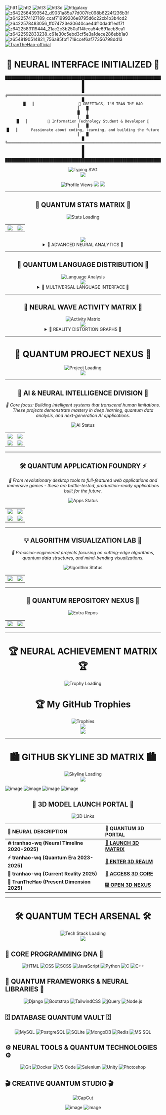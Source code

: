 ![htt1](https://github.com/user-attachments/assets/e694758f-4ea0-4033-84e6-8e2515f502ac)
![htt2](https://github.com/user-attachments/assets/dddae159-0625-4182-a931-02f0d25ce66a)
![htt3](https://github.com/user-attachments/assets/2ffab9cb-0c2e-4d77-8b3b-0408e3df057d)
![htt3d](https://github.com/user-attachments/assets/84fc8085-7124-426b-9b02-818bcb02571c)
![httgalaxy](https://github.com/user-attachments/assets/b1b14d24-9a2e-4f8f-bd5d-05bdcacc8ee0)
![z6422564393542_d9031a85a77d007fc098b6224f236b3f](https://github.com/user-attachments/assets/da7bd4a7-4be8-430f-bc46-24eac3092b63)
![z6422574127189_ccaf71999206e8795d6c22cb1b3b4cd2](https://github.com/user-attachments/assets/1267da94-e2f5-4428-915e-47a5b6cd9640)
![z6422578483056_ff074723e30640cae4df10dadf1edf7f](https://github.com/user-attachments/assets/7fd66bef-1386-4fe5-8fb2-2b66aee87e64)
![z6422583119444_21ac2c3b250a114feea54e691acb8ea1](https://github.com/user-attachments/assets/bbb813d1-869e-449a-989f-c059f6ec19a2)
![z6422592833238_c61e30c5ebd3cf5e3a1dece286ebb1a0](https://github.com/user-attachments/assets/240dfead-a6ff-40be-a7e1-f754d29230be)
![z6548190514821_756a85fbf1719ccef6af77356798dd13](https://github.com/user-attachments/assets/a1105a9d-49bd-43e2-a5d8-e56abdce79cf)
[![TranTheHao-official](TranTheHao.svg)](svg/TranTheHao.svg)

<div align="center">

# 🚀 NEURAL INTERFACE INITIALIZED 🧠
```
████████████████████████████████████████████████████████████████████████████████
█                                                                              █
█   ╔══════════════════════════════════════════════════════════════════════╗   █
█   ║                    👋 GREETINGS, I'M TRAN THE HAO                   ║   █
█   ║                                                                      ║   █
█   ║         🔮 Information Technology Student & Developer 🔮             ║   █
█   ║      Passionate about coding, learning, and building the future      ║   █
█   ╚══════════════════════════════════════════════════════════════════════╝   █
█                                                                              █
████████████████████████████████████████████████████████████████████████████████
```

<img src="https://readme-typing-svg.herokuapp.com?font=Orbitron&size=30&duration=3000&pause=1000&color=00F7FF&center=true&vCenter=true&width=800&height=100&lines=%F0%9F%9A%80+SYSTEM+BOOTING...;%F0%9F%94%A5+LOADING+NEURAL+NETWORKS;%F0%9F%A7%A0+AI+CONSCIOUSNESS+ACTIVE;%F0%9F%8C%8C+READY+TO+INNOVATE;%F0%9F%92%AB+THE+FUTURE+IS+NOW" alt="Typing SVG" />

</div>

<div align="center">
  <img src="https://capsule-render.vercel.app/api?type=waving&color=gradient&customColorList=0,2,2,5,30&height=300&section=header&text=🌌%20NEURAL%20NEXUS%20🌌&fontSize=50&fontAlignY=35&desc=Where%20Code%20Meets%20Consciousness&descAlignY=51&descAlign=62&animation=twinkling" />
</div>

<p align="center">
  <img src="https://komarev.com/ghpvc/?username=tranhao-wq&color=blueviolet&style=for-the-badge&label=👁️+NEURAL+SCANS" alt="Profile Views" />
  <img src="https://img.shields.io/badge/🧠+BRAIN+CAPACITY-∞-00ff41?style=for-the-badge" />
  <img src="https://img.shields.io/badge/⚡+POWER+LEVEL-9000+-ff6b35?style=for-the-badge" />
</p>

---

<div align="center">

## 🌟 QUANTUM STATS MATRIX 🌟

<img src="https://readme-typing-svg.herokuapp.com?font=Fira+Code&size=22&duration=2000&pause=800&color=F75C7E&center=true&vCenter=true&width=600&lines=📊+Analyzing+Neural+Patterns...;🔬+Quantum+Computing+Active;🚀+Innovation+Drive%3A+Maximum;💎+Code+Quality%3A+Diamond+Tier" alt="Stats Loading" />

</div>

<div align="center">
  <table>
    <tr>
      <td>
        <img src="https://github-readme-stats.vercel.app/api?username=tranhao-wq&show_icons=true&include_all_commits=true&theme=tokyonight&hide_border=true&rank_icon=github&custom_title=🧠%20NEURAL%20CORE%20STATS&title_color=00f5ff&text_color=ffffff&icon_color=ff6b35&bg_color=0d1117" />
      </td>
      <td>
        <img src="https://github-readme-streak-stats.herokuapp.com/?user=tranhao-wq&theme=tokyonight&hide_border=true&stroke=00f5ff&ring=ff6b35&fire=ff6b35&currStreakLabel=00f5ff&background=0d1117" />
      </td>
    </tr>
  </table>
</div>

<div align="center">
  <img src="https://activity-graph.herokuapp.com/graph?username=tranhao-wq&theme=tokyo-night&bg_color=0d1117&color=00f5ff&line=ff6b35&point=ffffff&area=true&hide_border=true&custom_title=🚀%20QUANTUM%20CONTRIBUTION%20MATRIX" />
</div>

<details align="center">
  <summary>🔬 ADVANCED NEURAL ANALYTICS 🔬</summary>
  <br>
  
  ### 🎨 Multi-Dimensional Stats Portal
  
  <div align="center">
    <table>
      <tr>
        <td><img src="https://github-readme-stats.vercel.app/api?username=tranhao-wq&show_icons=true&theme=radical&hide_border=true&custom_title=🔥%20RADICAL%20MODE" /></td>
        <td><img src="https://github-readme-stats.vercel.app/api?username=tranhao-wq&show_icons=true&theme=dracula&hide_border=true&custom_title=🧛%20DARK%20MATRIX" /></td>
      </tr>
      <tr>
        <td><img src="https://github-readme-stats.vercel.app/api?username=tranhao-wq&show_icons=true&theme=merko&hide_border=true&custom_title=🌿%20BIO%20INTERFACE" /></td>
        <td><img src="https://github-readme-stats.vercel.app/api?username=tranhao-wq&show_icons=true&title_color=00e676&text_color=e0e0e0&icon_color=00e676&bg_color=151515&hide_border=true&custom_title=⚡%20NEON%20CORE" /></td>
      </tr>
    </table>
  </div>
</details>

---

<div align="center">

## 🔮 QUANTUM LANGUAGE DISTRIBUTION 🔮

<img src="https://readme-typing-svg.herokuapp.com?font=Orbitron&size=18&duration=1500&pause=500&color=00F7FF&center=true&vCenter=true&width=500&lines=🧬+Analyzing+Code+DNA...;⚛️+Quantum+Language+Parser;🌐+Multi-Dimensional+Syntax;📡+Neural+Network+Active" alt="Language Analysis" />

</div>

<div align="center">
  <img src="https://github-readme-stats.vercel.app/api/top-langs/?username=tranhao-wq&layout=donut-vertical&theme=tokyonight&hide_border=true&langs_count=10&custom_title=🚀%20NEURAL%20LANGUAGE%20CORE&title_color=00f5ff&text_color=ffffff&bg_color=0d1117" />
</div>

<details align="center">
  <summary>🌈 MULTIVERSAL LANGUAGE INTERFACE 🌈</summary>
  <br>
  
  ### 🎭 Reality Distortion Field - Language Cards
  
  <div align="center">
    <table>
      <tr>
        <td><img src="https://github-readme-stats.vercel.app/api/top-langs/?username=tranhao-wq&layout=compact&theme=vision-friendly-dark&hide_border=true&custom_title=🌙%20NIGHT%20VISION"/></td>
        <td><img src="https://github-readme-stats.vercel.app/api/top-langs/?username=tranhao-wq&layout=pie&theme=gruvbox&hide_border=true&custom_title=🍕%20QUANTUM%20PIE"/></td>
      </tr>
      <tr>
        <td><img src="https://github-readme-stats.vercel.app/api/top-langs/?username=tranhao-wq&hide=html,css&langs_count=6&theme=synthwave&hide_border=true&custom_title=🌈%20SYNTHWAVE"/></td>
        <td><img src="https://github-readme-stats.vercel.app/api/top-langs/?username=tranhao-wq&layout=donut&theme=onedark&hide_border=true&custom_title=🍩%20NEURAL%20DONUT"/></td>
      </tr>
    </table>
  </div>
</details>

---

<div align="center">

## 🌊 NEURAL WAVE ACTIVITY MATRIX 🌊

<img src="https://readme-typing-svg.herokuapp.com?font=Fira+Code&size=20&duration=2500&pause=1000&color=FF6B35&center=true&vCenter=true&width=700&lines=📈+Quantum+Activity+Detected;🌊+Neural+Waves+Synchronized;⚡+Brain+Frequency%3A+MAXIMUM;🚀+Innovation+Pulse%3A+ACTIVE" alt="Activity Matrix" />

</div>

<div align="center">
  <img src="https://github-readme-activity-graph.vercel.app/graph?username=tranhao-wq&theme=tokyo-night&hide_border=true&area=true&line=ff79c6&point=bd93f9&bg_color=0d1117&color=00f5ff&custom_title=🧠%20NEURAL%20ACTIVITY%20GRAPH" />
</div>

<details align="center">
  <summary>🎨 REALITY DISTORTION GRAPHS 🎨</summary>
  <br>
  
  ### 🌌 Multiverse Activity Streams
  
  <div align="center">
    <img src="https://github-readme-activity-graph.vercel.app/graph?username=tranhao-wq&theme=dracula&hide_border=true&area=true&custom_title=🧛%20DRACULA%20DIMENSION"/>
    <img src="https://github-readme-activity-graph.vercel.app/graph?username=tranhao-wq&theme=github-compact&hide_border=true&custom_title=⚫%20VOID%20MATRIX"/>
    <img src="https://github-readme-activity-graph.vercel.app/graph?username=tranhao-wq&bg_color=1a1b27&color=7982a9&line=a9b1d6&point=ff9e64&area=true&hide_border=true&custom_title=🌟%20STARFIELD%20NEURAL%20MAP"/>
  </div>
</details>

---

<div align="center">

# 🚀 QUANTUM PROJECT NEXUS 🚀

<img src="https://readme-typing-svg.herokuapp.com?font=Orbitron&size=25&duration=3000&pause=1000&color=00F7FF&center=true&vCenter=true&width=800&lines=🔬+Quantum+Projects+Loading...;🧬+DNA+Analysis+Complete;🚀+Launch+Sequence+Initiated;💎+Premium+Code+Detected;🌟+Innovation+Level%3A+MAXIMUM" alt="Project Loading" />

</div>

<div align="center">
  <img src="https://capsule-render.vercel.app/api?type=rect&color=gradient&customColorList=0,2,2,5,30&height=4" />
</div>

---

<div align="center">

## 🤖 AI & NEURAL INTELLIGENCE DIVISION 🧠

*🔬 Core focus: Building intelligent systems that transcend human limitations. These projects demonstrate mastery in deep learning, quantum data analysis, and next-generation AI applications.*

<img src="https://readme-typing-svg.herokuapp.com?font=Fira+Code&size=16&duration=2000&pause=800&color=F75C7E&center=true&vCenter=true&width=600&lines=🧠+Neural+Networks+Active;🔮+Quantum+ML+Processing;🚀+AI+Consciousness+Online;⚡+Deep+Learning+Engaged" alt="AI Status" />

</div>

<table align="center">
  <tr>
    <td>
      <a href="https://github.com/tranhao-wq/AI-machine-and-deep-learning-with-new-materials">
        <img src="https://github-readme-stats.vercel.app/api/pin/?username=tranhao-wq&repo=AI-machine-and-deep-learning-with-new-materials&theme=tokyonight&hide_border=true&title_color=00f5ff&icon_color=ff6b35&text_color=ffffff&bg_color=0d1117" />
      </a>
    </td>
    <td>
      <a href="https://github.com/tranhao-wq/AI-Research-Application">
        <img src="https://github-readme-stats.vercel.app/api/pin/?username=tranhao-wq&repo=AI-Research-Application&theme=tokyonight&hide_border=true&title_color=00f5ff&icon_color=ff6b35&text_color=ffffff&bg_color=0d1117" />
      </a>
    </td>
  </tr>
  <tr>
    <td>
      <a href="https://github.com/tranhao-wq/Sales-Data-Analysis-and-Visualization">
        <img src="https://github-readme-stats.vercel.app/api/pin/?username=tranhao-wq&repo=Sales-Data-Analysis-and-Visualization&theme=tokyonight&hide_border=true&title_color=00f5ff&icon_color=ff6b35&text_color=ffffff&bg_color=0d1117" />
      </a>
    </td>
    <td>
      <a href="https://github.com/tranhao-wq/AIFaceDetectionProject">
        <img src="https://github-readme-stats.vercel.app/api/pin/?username=tranhao-wq&repo=AIFaceDetectionProject&theme=tokyonight&hide_border=true&title_color=00f5ff&icon_color=ff6b35&text_color=ffffff&bg_color=0d1117" />
      </a>
    </td>
  </tr>
</table>

---

<div align="center">

## 🛠️ QUANTUM APPLICATION FOUNDRY ⚡

*🚀 From revolutionary desktop tools to full-featured web applications and immersive games - these are battle-tested, production-ready applications built for the future.*

<img src="https://readme-typing-svg.herokuapp.com?font=Orbitron&size=16&duration=1800&pause=700&color=FF6B35&center=true&vCenter=true&width=600&lines=⚡+Quantum+Apps+Compiling;🔧+Neural+Tools+Active;🎮+Game+Engine+Online;🌐+Web+Matrix+Deployed" alt="Apps Status" />

</div>

<table align="center">
  <tr>
    <td>
      <a href="https://github.com/tranhao-wq/All-in-python-project">
        <img src="https://github-readme-stats.vercel.app/api/pin/?username=tranhao-wq&repo=All-in-python-project&theme=tokyonight&hide_border=true&title_color=00f5ff&icon_color=ff6b35&text_color=ffffff&bg_color=0d1117" />
      </a>
    </td>
    <td>
      <a href="https://github.com/tranhao-wq/PDF-Word-Translation-Tools-Over-500-Pages">
        <img src="https://github-readme-stats.vercel.app/api/pin/?username=tranhao-wq&repo=PDF-Word-Translation-Tools-Over-500-Pages&theme=tokyonight&hide_border=true&title_color=00f5ff&icon_color=ff6b35&text_color=ffffff&bg_color=0d1117" />
      </a>
    </td>
  </tr>
  <tr>
    <td>
      <a href="https://github.com/tranhao-wq/Pro-snake-game">
        <img src="https://github-readme-stats.vercel.app/api/pin/?username=tranhao-wq&repo=Pro-snake-game&theme=tokyonight&hide_border=true&title_color=00f5ff&icon_color=ff6b35&text_color=ffffff&bg_color=0d1117" />
      </a>
    </td>
    <td>
      <a href="https://github.com/tranhao-wq/Fetch-weather-webapp">
        <img src="https://github-readme-stats.vercel.app/api/pin/?username=tranhao-wq&repo=Fetch-weather-webapp&theme=tokyonight&hide_border=true&title_color=00f5ff&icon_color=ff6b35&text_color=ffffff&bg_color=0d1117" />
      </a>
    </td>
  </tr>
</table>

---

<div align="center">

## 💡 ALGORITHM VISUALIZATION LAB 🔬

*🧬 Precision-engineered projects focusing on cutting-edge algorithms, quantum data structures, and mind-bending visualizations.*

<img src="https://readme-typing-svg.herokuapp.com?font=Fira+Code&size=16&duration=2200&pause=900&color=00F7FF&center=true&vCenter=true&width=600&lines=🔬+Algorithm+Analysis;🧬+Data+Structure+DNA;🎨+Visualization+Engine;⚛️+Quantum+Computing" alt="Algorithm Status" />

</div>

<table align="center">
  <tr>
    <td>
      <a href="https://github.com/tranhao-wq/Hill-Cipher-Implementation-in-Python">
        <img src="https://github-readme-stats.vercel.app/api/pin/?username=tranhao-wq&repo=Hill-Cipher-Implementation-in-Python&theme=tokyonight&hide_border=true&title_color=00f5ff&icon_color=ff6b35&text_color=ffffff&bg_color=0d1117" />
      </a>
    </td>
    <td>
      <a href="https://github.com/tranhao-wq/3D-Square-Animation-with-Matplotlib">
        <img src="https://github-readme-stats.vercel.app/api/pin/?username=tranhao-wq&repo=3D-Square-Animation-with-Matplotlib&theme=tokyonight&hide_border=true&title_color=00f5ff&icon_color=ff6b35&text_color=ffffff&bg_color=0d1117" />
      </a>
    </td>
  </tr>
</table>

---

<div align="center">

## 🌟 QUANTUM REPOSITORY NEXUS 🌟

<img src="https://readme-typing-svg.herokuapp.com?font=Orbitron&size=18&duration=2000&pause=800&color=F75C7E&center=true&vCenter=true&width=500&lines=🔥+Elite+Repos+Loading;💎+Premium+Code+Detected;🚀+Innovation+Overdrive;⚡+Neural+Link+Active" alt="Extra Repos" />

</div>

<div align="center">
  <table>
    <tr>
      <td>
        <a href="https://github.com/tranhao-wq/My-skyline-models">
          <img src="https://github-readme-stats.vercel.app/api/pin/?username=tranhao-wq&repo=My-skyline-models&theme=tokyonight&hide_border=true&show_owner=true&title_color=00f5ff&icon_color=ff6b35&text_color=ffffff&bg_color=0d1117" />
        </a>
      </td>
      <td>
        <a href="https://github.com/tranhao-wq/tranhao-wq">
          <img src="https://github-readme-stats.vercel.app/api/pin/?username=tranhao-wq&repo=tranhao-wq&theme=tokyonight&hide_border=true&show_owner=true&title_color=00f5ff&icon_color=ff6b35&text_color=ffffff&bg_color=0d1117" />
        </a>
      </td>
    </tr>
  </table>
</div>

---

<div align="center">

# 🏆 NEURAL ACHIEVEMENT MATRIX 🏆

<img src="https://readme-typing-svg.herokuapp.com?font=Orbitron&size=22&duration=2500&pause=1000&color=FFD700&center=true&vCenter=true&width=600&lines=🏆+Trophy+Scanner+Active;💎+Achievement+Unlocked;🌟+Legend+Status%3A+CONFIRMED;⚡+Power+Level%3A+MAXIMUM" alt="Trophy Loading" />

<h1 align="center">🏆 My GitHub Trophies</h1>

<div align="center">

  <img src="https://github-profile-trophy.vercel.app/?username=tranhao-wq&theme=onedark" alt="Trophies" />

</div>

</div>

<div align="center">
  <img src="https://github-profile-trophy.vercel.app/?username=tranhao-wq&theme=tokyonight&no-frame=true&row=2&column=4&margin-w=15&margin-h=15&title=MultiLanguage,Commits,Repositories,PullRequest,Issues,Followers,Stars,Reviews" />
</div>

<div align="center">
  <img src="https://capsule-render.vercel.app/api?type=rect&color=gradient&customColorList=24,25,26,27,28&height=4" />
</div>

---

<div align="center">

# 🏙️ GITHUB SKYLINE 3D MATRIX 🏙️

<img src="https://readme-typing-svg.herokuapp.com?font=Orbitron&size=20&duration=3000&pause=1000&color=00F7FF&center=true&vCenter=true&width=700&lines=🏗️+3D+Reality+Constructing...;🌆+Skyline+Generator+Active;🚁+Aerial+View+Enabled;🌟+Architectural+Masterpiece" alt="Skyline Loading" />

</div>

<div align="center">
  <img src="https://capsule-render.vercel.app/api?type=cylinder&color=gradient&customColorList=0,2,2,5,30&height=150&section=header&text=🌃%20NEURAL%20SKYLINE%20🌃&fontSize=30&fontColor=ffffff&animation=blinking" />
</div>

![image](https://github.com/user-attachments/assets/b640fbb7-44f5-4bd2-b4aa-cf5086e45e06)
![image](https://github.com/user-attachments/assets/ee045555-0099-4ba8-a301-95fb854562c4)
![image](https://github.com/user-attachments/assets/42c3a7f2-9a7b-4d9c-b6c6-516c957d947e)
![image](https://github.com/user-attachments/assets/8c81a283-d932-48da-a755-07502494250d)

<div align="center">

## 🚀 3D MODEL LAUNCH PORTAL 🚀

<img src="https://readme-typing-svg.herokuapp.com?font=Fira+Code&size=16&duration=1500&pause=500&color=FF6B35&center=true&vCenter=true&width=500&lines=🔗+Quantum+Links+Generated;🌐+3D+Portal+Active;🚀+Launch+Sequence+Ready;⚡+Neural+Interface+Online" alt="3D Links" />

</div>

| 🎯 **NEURAL DESCRIPTION** | 🌌 **QUANTUM 3D PORTAL** |
| :--- | :--- |
| **🔥 tranhao-wq (Neural Timeline 2020-2025)** | [🚀 **LAUNCH 3D MATRIX**](https://github.com/tranhao-wq/My-skyline-models/blob/main/tranhao-wq-2020-25-github-skyline.stl) |
| **⚡ tranhao-wq (Quantum Era 2023-2025)** | [🌟 **ENTER 3D REALM**](https://github.com/tranhao-wq/My-skyline-models/blob/main/tranhao-wq-2023-25-github-skyline.stl) |
| **💎 tranhao-wq (Current Reality 2025)** | [🔮 **ACCESS 3D CORE**](https://github.com/tranhao-wq/My-skyline-models/blob/main/tranhao-wq-2025-github-skyline.stl) |
| **🌈 TranTheHao (Present Dimension 2025)** | [🎆 **OPEN 3D NEXUS**](https://github.com/tranhao-wq/My-skyline-models/blob/main/TranTheHao-2025-github-skyline.stl) |

---

<div align="center">

# 🛠️ QUANTUM TECH ARSENAL 🛠️

<img src="https://readme-typing-svg.herokuapp.com?font=Orbitron&size=24&duration=2500&pause=1000&color=00F7FF&center=true&vCenter=true&width=800&lines=⚡+Neural+Tech+Loading...;🔧+Quantum+Tools+Armed;🚀+Systems+Online;💫+Ready+for+Innovation" alt="Tech Stack Loading" />

</div>

<div align="center">
  <img src="https://capsule-render.vercel.app/api?type=waving&color=gradient&customColorList=0,2,2,5,30&height=200&section=header&text=🔬%20NEURAL%20LABORATORY%20🔬&fontSize=35&fontAlignY=35&animation=fadeIn" />
</div>

## 🧬 CORE PROGRAMMING DNA 🧬

<div align="center">

![HTML](https://img.shields.io/badge/HTML-🔥%20EXPERT%20LEVEL-FF6B35?style=for-the-badge&logo=html5&logoColor=white)
![CSS](https://img.shields.io/badge/CSS-⚡%20INTERMEDIATE-00F7FF?style=for-the-badge&logo=css3&logoColor=white)
![SCSS](https://img.shields.io/badge/SCSS-💎%20INTERMEDIATE-FF69B4?style=for-the-badge&logo=sass&logoColor=white)
![JavaScript](https://img.shields.io/badge/JavaScript-🚀%20BASIC-F7DF1E?style=for-the-badge&logo=javascript&logoColor=black)
![Python](https://img.shields.io/badge/Python-🐍%20BASIC-3776AB?style=for-the-badge&logo=python&logoColor=white)
![C](https://img.shields.io/badge/C-⚙️%20BASIC-A8B9CC?style=for-the-badge&logo=c&logoColor=white)
![C++](https://img.shields.io/badge/C++-🔧%20BASIC-00599C?style=for-the-badge&logo=cplusplus&logoColor=white)

</div>

## 🚀 QUANTUM FRAMEWORKS & NEURAL LIBRARIES 🚀

<div align="center">

![Django](https://img.shields.io/badge/Django-🌿%20FRAMEWORK-092E20?style=for-the-badge&logo=django&logoColor=white)
![Bootstrap](https://img.shields.io/badge/Bootstrap-💜%20UI%20MASTER-7952B3?style=for-the-badge&logo=bootstrap&logoColor=white)
![TailwindCSS](https://img.shields.io/badge/TailwindCSS-🌊%20UI%20WIZARD-06B6D4?style=for-the-badge&logo=tailwindcss&logoColor=white)
![jQuery](https://img.shields.io/badge/jQuery-📚%20LIBRARY-0769AD?style=for-the-badge&logo=jquery&logoColor=white)
![Node.js](https://img.shields.io/badge/Node.js-⚡%20RUNTIME-339933?style=for-the-badge&logo=node.js&logoColor=white)

</div>

## 🗄️ DATABASE QUANTUM VAULT 🗄️

<div align="center">

![MySQL](https://img.shields.io/badge/MySQL-🐬%20DATABASE-4479A1?style=for-the-badge&logo=mysql&logoColor=white)
![PostgreSQL](https://img.shields.io/badge/PostgreSQL-🐘%20DATABASE-336791?style=for-the-badge&logo=postgresql&logoColor=white)
![SQLite](https://img.shields.io/badge/SQLite-💽%20DATABASE-003B57?style=for-the-badge&logo=sqlite&logoColor=white)
![MongoDB](https://img.shields.io/badge/MongoDB-🍃%20DATABASE-47A248?style=for-the-badge&logo=mongodb&logoColor=white)
![Redis](https://img.shields.io/badge/Redis-🔴%20DATABASE-DC382D?style=for-the-badge&logo=redis&logoColor=white)
![MS SQL](https://img.shields.io/badge/MSSQL-📊%20DATABASE-CC2927?style=for-the-badge&logo=microsoftsqlserver&logoColor=white)

</div>

## ⚙️ NEURAL TOOLS & QUANTUM TECHNOLOGIES ⚙️

<div align="center">

![Git](https://img.shields.io/badge/Git-🔀%20VERSION%20CONTROL-F05032?style=for-the-badge&logo=git&logoColor=white)
![Docker](https://img.shields.io/badge/Docker-🐳%20CONTAINER-2496ED?style=for-the-badge&logo=docker&logoColor=white)
![VS Code](https://img.shields.io/badge/VS%20Code-💻%20EDITOR-007ACC?style=for-the-badge&logo=visualstudiocode&logoColor=white)
![Selenium](https://img.shields.io/badge/Selenium-🧪%20TESTING-43B02A?style=for-the-badge&logo=selenium&logoColor=white)
![Unity](https://img.shields.io/badge/Unity-🎮%20GAME%20DEV-000000?style=for-the-badge&logo=unity&logoColor=white)
![Photoshop](https://img.shields.io/badge/Photoshop-🎨%20DESIGN-31A8FF?style=for-the-badge&logo=adobephotoshop&logoColor=white)

</div>

## 🎬 CREATIVE QUANTUM STUDIO 🎬

<div align="center">

![CapCut](https://img.shields.io/badge/CapCut-✂️%20EDITING-000000?style=for-the-badge&logo=capcut&logoColor=white)

![image](https://github.com/user-attachments/assets/e3a559e9-3319-4099-83c0-0fda0293df1c)
![image](https://github.com/user-attachments/assets/62834138-918e-4da5-8fbb-7e2a49e867bc)

